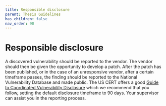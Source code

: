 ```yaml
---
title: Responsible disclosure
parent: Thesis Guidelines
has_children: false
nav_order: 90
---
```


# Responsible disclosure

A discovered vulnerability should be reported to the vendor. The vendor should then be given the opportunity to develop a patch. After the patch has been published, or in the case of an unresponsive vendor, after a certain timeframe passes, the finding should be reported to the National Vulnerability Database and made public. The US CERT offers a good [Guide to
Coordinated Vulnerability Disclosure](https://resources.sei.cmu.edu/asset_files/SpecialReport/2017_003_001_503340.pdf) which we recommend that you follow, setting the default disclosure timeframe to 90 days. Your supervisor can assist you in the reporting process. 
